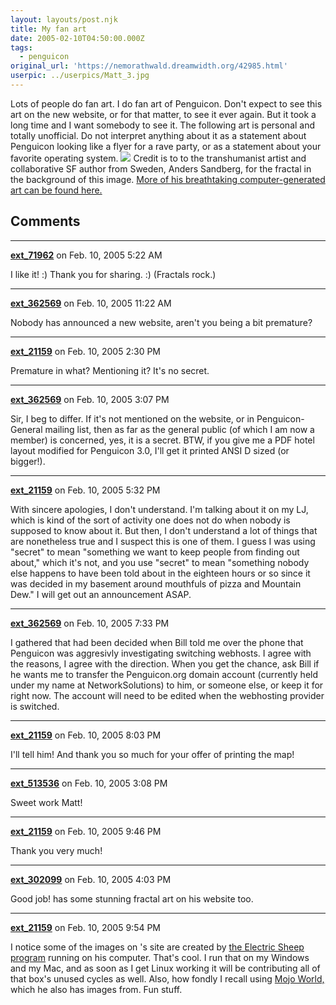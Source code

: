 ```yaml
---
layout: layouts/post.njk
title: My fan art
date: 2005-02-10T04:50:00.000Z
tags:
  - penguicon
original_url: 'https://nemorathwald.dreamwidth.org/42985.html'
userpic: ../userpics/Matt_3.jpg
---
```

Lots of people do fan art. I do fan art of Penguicon. Don't expect to see this art on the new website, or for that matter, to see it ever again. But it took a long time and I want somebody to see it. The following art is personal and totally unofficial. Do not interpret anything about it as a statement about Penguicon looking like a flyer for a rave party, or as a statement about your favorite operating system. ![](http://pics.livejournal.com/matt_arnold/pic/0004rkyp) Credit is to to the transhumanist artist and collaborative SF author from Sweden, Anders Sandberg, for the fractal in the background of this image. [More of his breathtaking computer-generated art can be found here.](http://www.nada.kth.se/~asa/ray.html)

## Comments

---

**[ext_71962](https://www.dreamwidth.org/users/ext_71962)** on Feb. 10, 2005 5:22 AM

I like it! :) Thank you for sharing. :) (Fractals rock.)

---

**[ext_362569](https://www.dreamwidth.org/users/ext_362569)** on Feb. 10, 2005 11:22 AM

Nobody has announced a new website, aren't you being a bit premature?

---

**[ext_21159](https://www.dreamwidth.org/users/ext_21159)** on Feb. 10, 2005 2:30 PM

Premature in what? Mentioning it? It's no secret.

---

**[ext_362569](https://www.dreamwidth.org/users/ext_362569)** on Feb. 10, 2005 3:07 PM

Sir, I beg to differ. If it's not mentioned on the website, or in Penguicon-General mailing list, then as far as the general public (of which I am now a member) is concerned, yes, it is a secret. BTW, if you give me a PDF hotel layout modified for Penguicon 3.0, I'll get it printed ANSI D sized (or bigger!).

---

**[ext_21159](https://www.dreamwidth.org/users/ext_21159)** on Feb. 10, 2005 5:32 PM

With sincere apologies, I don't understand. I'm talking about it on my LJ, which is kind of the sort of activity one does not do when nobody is supposed to know about it. But then, I don't understand a lot of things that are nonetheless true and I suspect this is one of them. I guess I was using "secret" to mean "something we want to keep people from finding out about," which it's not, and you use "secret" to mean "something nobody else happens to have been told about in the eighteen hours or so since it was decided in my basement around mouthfuls of pizza and Mountain Dew." I will get out an announcement ASAP.

---

**[ext_362569](https://www.dreamwidth.org/users/ext_362569)** on Feb. 10, 2005 7:33 PM

I gathered that had been decided when Bill told me over the phone that Penguicon was aggresivly investigating switching webhosts. I agree with the reasons, I agree with the direction. When you get the chance, ask Bill if he wants me to transfer the Penguicon.org domain account (currently held under my name at NetworkSolutions) to him, or someone else, or keep it for right now. The account will need to be edited when the webhosting provider is switched.

---

**[ext_21159](https://www.dreamwidth.org/users/ext_21159)** on Feb. 10, 2005 8:03 PM

I'll tell him! And thank you so much for your offer of printing the map!

---

**[ext_513536](https://www.dreamwidth.org/users/ext_513536)** on Feb. 10, 2005 3:08 PM

Sweet work Matt!

---

**[ext_21159](https://www.dreamwidth.org/users/ext_21159)** on Feb. 10, 2005 9:46 PM

Thank you very much!

---

**[ext_302099](https://www.dreamwidth.org/users/ext_302099)** on Feb. 10, 2005 4:03 PM

Good job! has some stunning fractal art on his website too.

---

**[ext_21159](https://www.dreamwidth.org/users/ext_21159)** on Feb. 10, 2005 9:54 PM

I notice some of the images on 's site are created by [the Electric Sheep program](http://electricsheep.org/) running on his computer. That's cool. I run that on my Windows and my Mac, and as soon as I get Linux working it will be contributing all of that box's unused cycles as well. Also, how fondly I recall using [Mojo World,](http://www.pandromeda.com/) which he also has images from. Fun stuff.

